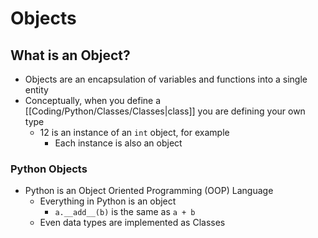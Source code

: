 # Objects

## What is an Object?
- Objects are an encapsulation of variables and functions into a single entity
- Conceptually, when you define a [[Coding/Python/Classes/Classes|class]] you are defining your own type
	- 12 is an instance of an `int` object, for example
		- Each instance is also an object

### Python Objects
- Python is an Object Oriented Programming (OOP) Language
	- Everything in Python is an object
		- `a.__add__(b)` is the same as `a + b`
	- Even data types are implemented as Classes